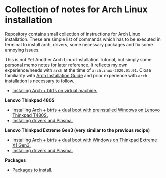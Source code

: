 # Collection of notes for Arch Linux installation

Repository contains small collection of instructions for Arch Linux installation.
These are simple list of commands which has to be executed in terminal
to install arch, drivers, some necessary packages and fix some annoying
issues.

This is not Yet Another Arch Linux Installation Tutorial, 
but simply some personal memo notes for later reference.
It reflects my own experience/needs with `arch` at the time of `archlinux-2020.01.01`. Close familiarity with [Arch Installation Guide](https://wiki.archlinux.org/index.php/Installation_guide) and prior experience with
`arch` installation is necessary to follow.


+ [Installing Arch + btrfs on virtual machine.](doc/step1-arch-in-virtual-machine.md)

**Lenovo Thinkpad 480S**

+ [Installing Arch + btrfs + dual boot with preinstalled Windows on Lenovo Thinkpad T480S.](doc/step1-arch-btrfs-and-windows-t480s.md)
+ [Installing drivers and Plasma.](doc/step2-drivers-and-plasma-t480s.md)
  

**Lenovo Thinkpad Extreme Gen3 (very similar to the previous recipe)**

+ [Installing Arch + btrfs + dual boot with Windows on Thinkpad Extreme X1 Gen3.](doc/step1-arch-btrfs-and-windows-X1gen3.md)
+ [Installing drivers and Plasma.](doc/step2-drivers-and-plasma-X1gen3.md)

**Packages**

+ [Packages to install.](doc/step3-packages.md)
